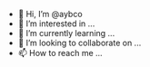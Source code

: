 - 👋 Hi, I’m @aybco
- 👀 I’m interested in ...
- 🌱 I’m currently learning ...
- 💞️ I’m looking to collaborate on ...
- 📫 How to reach me ...

<!---
aybco/aybco is a ✨ special ✨ repository because its `README.md` (this file) appears on your GitHub profile.
You can click the Preview link to take a look at your changes.
--->
